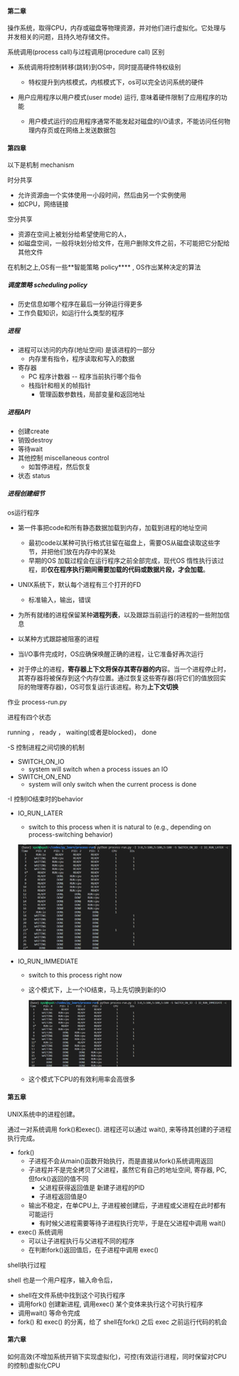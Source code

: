 

#### 第二章

操作系统，取得CPU，内存或磁盘等物理资源，并对他们进行虚拟化。它处理与并发相关的问题，且持久地存储文件。



系统调用(process call)与过程调用(procedure call) 区别

* 系统调用将控制转移(跳转)到OS中，同时提高硬件特权级别

  * 特权提升到内核模式，内核模式下，os可以完全访问系统的硬件

* 用户应用程序以用户模式(user mode) 运行, 意味着硬件限制了应用程序的功能

  * 用户模式运行的应用程序通常不能发起对磁盘的I/O请求，不能访问任何物理内存页或在网络上发送数据包

  



#### 第四章

以下是机制 mechanism

时分共享

* 允许资源由一个实体使用一小段时间，然后由另一个实例使用
* 如CPU，网络链接

空分共享

* 资源在空间上被划分给希望使用它的人，
* 如磁盘空间，一般将块划分给文件，在用户删除文件之前，不可能把它分配给其他文件

在机制之上,OS有一些**智能策略 policy**** , OS作出某种决定的算法



##### 调度策略 scheduling policy 

* 历史信息如哪个程序在最后一分钟运行得更多
* 工作负载知识，如运行什么类型的程序



##### 进程

* 进程可以访问的内存(地址空间) 是该进程的一部分
  * 内存里有指令，程序读取和写入的数据
* 寄存器
  * PC 程序计数器 -- 程序当前执行哪个指令
  * 栈指针和相关的帧指针
    * 管理函数参数栈，局部变量和返回地址

##### 进程API

* 创建create
* 销毁destroy
* 等待wait
* 其他控制 miscellaneous control
  * 如暂停进程，然后恢复
* 状态 status

##### 进程创建细节

os运行程序 

* 第一件事把code和所有静态数据加载到内存，加载到进程的地址空间
  * 最初code以某种可执行格式驻留在磁盘上，需要OS从磁盘读取这些字节，并把他们放在内存中的某处
  * 早期的OS 加载过程会在运行程序之前全部完成，现代OS 惰性执行该过程，即**仅在程序执行期间需要加载的代码或数据片段，才会加载**。

* UNIX系统下，默认每个进程有三个打开的FD
  * 标准输入，输出，错误



* 为所有就绪的进程保留某种**进程列表**，以及跟踪当前运行的进程的一些附加信息
* 以某种方式跟踪被阻塞的进程
* 当I/O事件完成时，OS应确保唤醒正确的进程，让它准备好再次运行



* 对于停止的进程，**寄存器上下文将保存其寄存器的内**容。当一个进程停止时，其寄存器将被保存到这个内存位置。通过恢复这些寄存器(将它们的值放回实际的物理寄存器)，OS可恢复运行该进程。称为**上下文切换**





作业 process-run.py

进程有四个状态

running ， ready ， waiting(或者是blocked)， done



-S 控制进程之间切换的机制

* SWITCH_ON_IO
  * system will switch when a process issues an IO
* SWITCH_ON_END
  * system will only switch when the current process is done

-I 控制IO结束时的behavior

* IO_RUN_LATER

  * switch to this process when it is natural to  (e.g., depending on process-switching behavior)

  ![image-20210111215006035](noteOS/image-20210111215006035.png)

* IO_RUN_IMMEDIATE
  * switch to this process right now

  * 这个模式下，上一个IO结束，马上先切换到新的IO

    ![image-20210111215021927](noteOS/image-20210111215021927.png)

  * 这个模式下CPU的有效利用率会高很多



#### 第五章

UNIX系统中的进程创建。

通过一对系统调用 fork()和exec(). 进程还可以通过 wait(), 来等待其创建的子进程执行完成。

* fork()
  * 子进程不会从main()函数开始执行，而是直接从fork()系统调用返回
  * 子进程并不是完全拷贝了父进程，虽然它有自己的地址空间, 寄存器, PC, 但fork()返回的值不同
    * 父进程获得返回值是 新建子进程的PID
    * 子进程返回值是0
  * 输出不稳定，在单CPU上, 子进程被创建后，子进程或父进程在此时都有可能运行
    * 有时候父进程需要等待子进程执行完毕，于是在父进程中调用 wait()
* exec() 系统调用
  * 可以让子进程执行与父进程不同的程序
  * 在判断fork()返回值后，在子进程中调用 exec()



shell执行过程

shell 也是一个用户程序，输入命令后，

* shell在文件系统中找到这个可执行程序
* 调用fork()  创建新进程, 调用exec() 某个变体来执行这个可执行程序
* 调用wait()  等命令完成
* fork() 和 exec() 的分离，给了 shell在fork() 之后 exec 之前运行代码的机会



#### 第六章

如何高效(不增加系统开销下实现虚拟化)，可控(有效运行进程，同时保留对CPU的控制)虚拟化CPU


